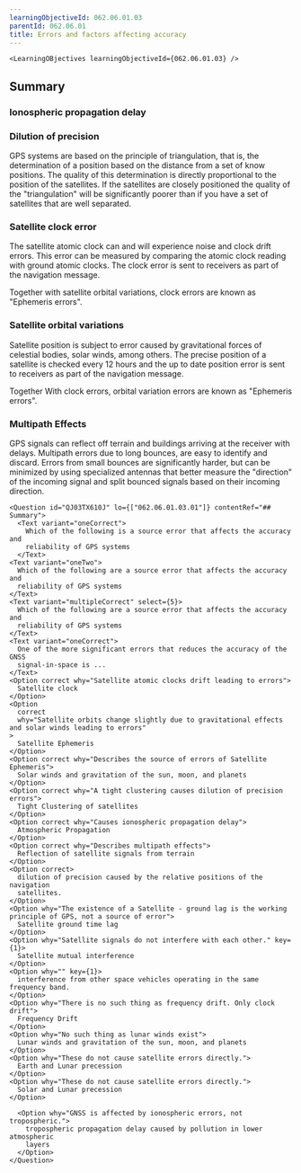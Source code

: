 ```yaml
---
learningObjectiveId: 062.06.01.03
parentId: 062.06.01
title: Errors and factors affecting accuracy
---
```


```tsx eval
<LearningOBjectives learningObjectiveId={062.06.01.03} />
```

## Summary

### Ionospheric propagation delay

### Dilution of precision

GPS systems are based on the principle of triangulation, that is, the
determination of a position based on the distance from a set of know positions.
The quality of this determination is directly proportional to the position of
the satellites. If the satellites are closely positioned the quality of the
"triangulation" will be significantly poorer than if you have a set of
satellites that are well separated.

### Satellite clock error

The satellite atomic clock can and will experience noise and clock drift errors.
This error can be measured by comparing the atomic clock reading with ground
atomic clocks. The clock error is sent to receivers as part of the navigation
message.

Together with satellite orbital variations, clock errors are known as "Ephemeris
errors".

### Satellite orbital variations

Satellite position is subject to error caused by gravitational forces of
celestial bodies, solar winds, among others. The precise position of a satellite
is checked every 12 hours and the up to date position error is sent to receivers
as part of the navigation message.

Together With clock errors, orbital variation errors are known as "Ephemeris
errors".

### Multipath Effects

GPS signals can reflect off terrain and buildings arriving at the receiver with
delays. Multipath errors due to long bounces, are easy to identify and discard.
Errors from small bounces are significantly harder, but can be minimized by
using specialized antennas that better measure the "direction" of the incoming
signal and split bounced signals based on their incoming direction.

```tsx
<Question id="QJ03TX610J" lo={["062.06.01.03.01"]} contentRef="## Summary">
  <Text variant="oneCorrect">
    Which of the following is a source error that affects the accuracy and
    reliability of GPS systems
  </Text>
<Text variant="oneTwo">
  Which of the following are a source error that affects the accuracy and
  reliability of GPS systems
</Text>
<Text variant="multipleCorrect" select={5}>
  Which of the following are a source error that affects the accuracy and
  reliability of GPS systems
</Text>
<Text variant="oneCorrect">
  One of the more significant errors that reduces the accuracy of the GNSS
  signal-in-space is ...
</Text>
<Option correct why="Satellite atomic clocks drift leading to errors">
  Satellite clock
</Option>
<Option
  correct
  why="Satellite orbits change slightly due to gravitational effects and solar winds leading to errors"
>
  Satellite Ephemeris
</Option>
<Option correct why="Describes the source of errors of Satellite Ephemeris">
  Solar winds and gravitation of the sun, moon, and planets
</Option>
<Option correct why="A tight clustering causes dilution of precision errors">
  Tight Clustering of satellites
</Option>
<Option correct why="Causes ionospheric propagation delay">
  Atmospheric Propagation
</Option>
<Option correct why="Describes multipath effects">
  Reflection of satellite signals from terrain
</Option>
<Option correct>
  dilution of precision caused by the relative positions of the navigation
  satellites.
</Option>
<Option why="The existence of a Satellite - ground lag is the working principle of GPS, not a source of error">
  Satellite ground time lag
</Option>
<Option why="Satellite signals do not interfere with each other." key={1}>
  Satellite mutual interference
</Option>
<Option why="" key={1}>
  interference from other space vehicles operating in the same frequency band.
</Option>
<Option why="There is no such thing as frequency drift. Only clock drift">
  Frequency Drift
</Option>
<Option why="No such thing as lunar winds exist">
  Lunar winds and gravitation of the sun, moon, and planets
</Option>
<Option why="These do not cause satellite errors directly.">
  Earth and Lunar precession
</Option>
<Option why="These do not cause satellite errors directly.">
  Solar and Lunar precession
</Option>

  <Option why="GNSS is affected by ionospheric errors, not tropospheric.">
    tropospheric propagation delay caused by pollution in lower atmospheric
    layers
  </Option>
</Question>
```
